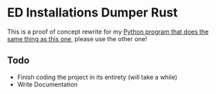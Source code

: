 # ED Installations Dumper Rust

This is a proof of concept rewrite for my [Python program that does the same thing as this one](https://github.com/Column01/ED-Installations-Dumper), please use the other one!

## Todo

- Finish coding the project in its entirety (will take a while)
- Write Documentation
